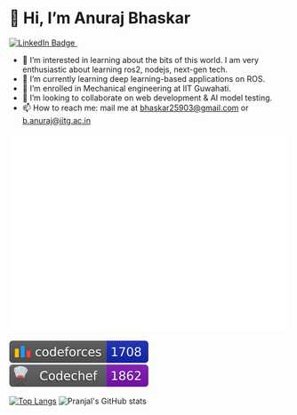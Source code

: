# 👋 Hi, I’m Anuraj Bhaskar
<div id="badges">
  <a href="https://in.linkedin.com/in/anuraj-bhaskar-92ba73152">
    <img src="https://img.shields.io/badge/LinkedIn-blue?style=for-the-badge&logo=linkedin&logoColor=white" alt="LinkedIn Badge"/>
  </a>
  <img src="https://komarev.com/ghpvc/?username=Pranjal-g083&style=flat-square&color=blue" alt=""/>
  
</div>

- 👀 I’m interested in learning about the bits of this world. I am very enthusiastic about learning ros2, nodejs, next-gen tech.
- 📖  I’m currently learning deep learning-based applications on ROS.
-  🌱 I’m enrolled in Mechanical engineering at IIT Guwahati.
- 💞️ I’m looking to collaborate on web development & AI model testing.
- 📫 How to reach me: mail me at bhaskar25903@gmail.com or b.anuraj@iitg.ac.in

 ![Codeforces](https://raw.githubusercontent.com/Pranjal-g083/Codeforces/main/output/light_card.svg#gh-dark-mode-only)

![codeforces max rating](https://raw.githubusercontent.com/Pranjal-g083/Codeforces/main/output/max_rating.svg)
![codechef max rating](https://raw.githubusercontent.com/Pranjal-g083/Codeforces/main/output/codechef.svg)

[![Top Langs](https://github-readme-stats.vercel.app/api/top-langs/?username=Pranjal-g083&layout=compact)](https://github.com/anuraghazra/github-readme-stats)
![Pranjal's GitHub stats](https://github-readme-stats.vercel.app/api?username=Pranjal-g083&show_icons=true&theme=radical)
                  

<!---
AnurajBhaskar47/AnurajBhaskar47 is a ✨ special ✨ repository because its `README.md` (this file) appears on your GitHub profile.
You can click the Preview link to take a look at your changes.
--->
